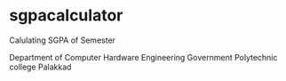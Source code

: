 # sgpacalculator

Calulating SGPA of Semester

Department of Computer Hardware Engineering
Government Polytechnic college Palakkad
